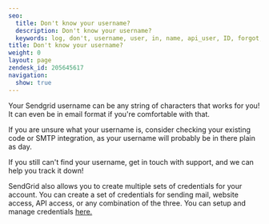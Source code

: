 ```yaml
---
seo:
  title: Don't know your username? 
  description: Don't know your username? 
  keywords: log, don't, username, user, in, name, api_user, ID, forgot, know, my
title: Don't know your username? 
weight: 0
layout: page
zendesk_id: 205645617
navigation:
  show: true
---
```


Your Sendgrid username can be any string of characters that works for you! It can even be in email format if you're comfortable with that. 

If you are unsure what your username is, consider checking your existing code or SMTP integration, as your username will probably be in there plain as day. 

If you still can't find your username, get in touch with support, and we can help you track it down! 

SendGrid also allows you to create multiple sets of credentials for your account. You can create a set of credentials for sending mail, website access, API access, or any combination of the three. You can setup and manage credentials  [here.](https://app.sendgrid.com/credentials)

